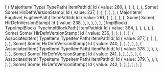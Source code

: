 [
    (
        MajorItem(
            Type(
                TypePath(
                    ItemPathId(
                        Id {
                            value: 260,
                        },
                    ),
                ),
            ),
        ),
        Some(
            Some(
                HirDefnVersionStamp(
                    Id {
                        value: 237,
                    },
                ),
            ),
        ),
    ),
    (
        MajorItem(
            Fugitive(
                FugitivePath(
                    ItemPathId(
                        Id {
                            value: 261,
                        },
                    ),
                ),
            ),
        ),
        Some(
            Some(
                HirDefnVersionStamp(
                    Id {
                        value: 238,
                    },
                ),
            ),
        ),
    ),
    (
        ImplBlock(
            TypeImplBlock(
                TypeImplBlockPath(
                    ItemPathId(
                        Id {
                            value: 364,
                        },
                    ),
                ),
            ),
        ),
        Some(
            Some(
                HirDefnVersionStamp(
                    Id {
                        value: 239,
                    },
                ),
            ),
        ),
    ),
    (
        AssociatedItem(
            TypeItem(
                TypeItemPath(
                    ItemPathId(
                        Id {
                            value: 377,
                        },
                    ),
                ),
            ),
        ),
        Some(
            Some(
                HirDefnVersionStamp(
                    Id {
                        value: 240,
                    },
                ),
            ),
        ),
    ),
    (
        AssociatedItem(
            TypeItem(
                TypeItemPath(
                    ItemPathId(
                        Id {
                            value: 378,
                        },
                    ),
                ),
            ),
        ),
        Some(
            Some(
                HirDefnVersionStamp(
                    Id {
                        value: 241,
                    },
                ),
            ),
        ),
    ),
    (
        AssociatedItem(
            TypeItem(
                TypeItemPath(
                    ItemPathId(
                        Id {
                            value: 379,
                        },
                    ),
                ),
            ),
        ),
        Some(
            Some(
                HirDefnVersionStamp(
                    Id {
                        value: 242,
                    },
                ),
            ),
        ),
    ),
]
